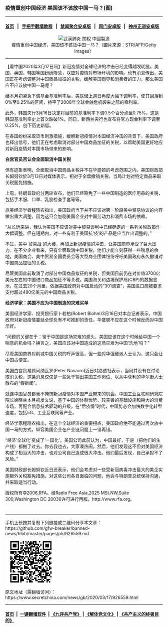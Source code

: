 ### 疫情重创中国经济 美国该不该放中国一马？(图)
------------------------

#### [首页](https://github.com/gfw-breaker/banned-news/blob/master/README.md) &nbsp;&nbsp;|&nbsp;&nbsp; [手把手翻墙教程](https://github.com/gfw-breaker/guides/wiki) &nbsp;&nbsp;|&nbsp;&nbsp; [禁闻聚合安卓版](https://github.com/gfw-breaker/bn-android) &nbsp;&nbsp;|&nbsp;&nbsp; [网门安卓版](https://github.com/oGate2/oGate) &nbsp;&nbsp;|&nbsp;&nbsp; [神州正道安卓版](https://github.com/SzzdOgate/update) 



<div class="article_right" style="fone-color:#000">
 <p style="text-align: center;">
  <img alt="武漢肺炎 關稅 中國製造" src="http://img2.secretchina.com/pic/2019/5-26/p2431462a535314562-ss.jpg" style="height:337px; width:600px"/>
  <br>
   疫情重创中国经济，美国该不该放中国一马？（圖片來源：STR/AFP/Getty Images）
   <span id="hideid" name="hideid" style="color:red;display:none;">
    <span href="https://www.secretchina.com">
    </span>
   </span>
  </br>
 </p>
 <div id="txt-mid1-t21-2017">
  

---


  </div>
 </div>
 <p>
  【看中国2020年3月17日讯】新冠疫情对全球经济的冲击已经变得越发明显。美国、英国、韩国等国纷纷降息，以应对疫情对市场环境的影响。也有消息传出，美国正在考虑调整对中国商品加征的关税，缓解美国商界和消费者的压力。那么美国应不应该放中国一马呢？
  <span id="hideid" name="hideid" style="color:red;display:none;">
   <span href="https://www.secretchina.com">
   </span>
  </span>
 </p>
 <p dir="ltr">
  继本月初紧急下调基金基准利率后，美联储上週日再度大幅下调利率，使其回落到0%至0.25%的区间，持平了2008年全球金融危机袭来之际的零利率。
 </p>
 <p dir="ltr">
  此外，韩国央行3月16日决定将目前的基准利率下调0.5个百分点至0.75%，这是韩国基准利率史上首次跌破1%。同日，新西兰央行也宣布将官方现金利率下调至0.25%，创下历史新低。
 </p>
 <p dir="ltr">
  在各国纷纷采取货币刺激措施，缓解新冠疫情对本国经济冲击的背景下，美国政府也释出信号，他们正在考虑取消对部分中国商品加征的关税，以帮助美国更好地应对新冠疫情对本国市场带来的影响。
 </p>
 <p dir="ltr">
  <strong>
   白宫官员否认会全面取消中国关税
  </strong>
 </p>
 <p dir="ltr">
  但有迹象表明，全面取消中国商品关税并不在华盛顿的考虑范围之内。美国财政部长姆努钦於3月13日对媒体表示，相对于全盘撤销关税，当局计划对特定商品采取关税豁免措施。
 </p>
 <p dir="ltr">
  上周，特朗普政府分两轮宣布，他们已经豁免了一些中国制造的医疗用品的关税，包括手术服、口罩、乳胶检查手套等等。
 </p>
 <p dir="ltr">
  旅美经济学者程晓农指出，美国政府当下并不应该对第一阶段美中贸易协议的内容做出重大调整，因为这只会加剧美国企业对中国劳动力和消费市场的依赖。
 </p>
 <p dir="ltr">
  “从长远来讲，我认为美国不应该对美中贸易谈判中已经确定的一系列关税政策作大幅调整，但在短期内，对一些有利于美国抗‘疫’的产品是应当作出调整的。”
 </p>
 <p dir="ltr">
  不过，美中
  <span href="https://www.secretchina.com/news/gb/tag/贸易战" target="_blank">
   贸易战
  </span>
  的大棒，再加上新冠疫情的冲击，让美国商界承受了巨大压力。在不少企业看来，只有全面取消中国关税，他们才能立刻获得一些喘息的余地。美国商会、美中贸易全国委员会等大型商业团体纷纷呼吁美国政府永久撤销对中国商品加征的关税。
 </p>
 <p dir="ltr">
  尽管美国此前取消了对部分中国商品拟征的关税，但美国目前仍在对价值3700亿美元左右的中国进口商品加征不等关税。美国海关和边境保护局(CBP)的数据显示，在过去20个月里，依据美国政府对中国启动的“301调查”，美国进口商被要求支付超过480亿美元的中国商品关税。
 </p>
 <center>
  <div style="max-width: 632px;height:180px; display: none; text-align: center; margin: 0 auto; overflow: hidden;overflow-x: hidden;">
   <div id="taboola-midarticle-thumbnails" style="max-width: 632px;height:180px;overflow: hidden;overflow-x: hidden;">
   </div>
  </div>
  <div>
   <ins class="adsbygoogle" data-ad-client="ca-pub-1276641434651360" data-ad-format="fluid" data-ad-layout="in-article" data-ad-slot="5164544770" style="display:block; text-align:center;">
   </ins>
  </div>
 </center>
 <p dir="ltr">
  <strong>
   经济学家：美国不应为中国制造的灾难买单
  </strong>
 </p>
 <p dir="ltr">
  美国经济学家、投资银行家卜若柏(Robert Blohm)3月16日对本台记者表示，中国政府对新冠疫情蔓延全球负有不可推卸的责任，华盛顿不应在这个时候反而对中国示好。
 </p>
 <p dir="ltr">
  “问题的关键在于：鉴于中国是这场灾难的源头，美国应该在这个时候给中国一个喘息的机会吗？换言之，美国应该对中国造成的这场灾难为中国‘洗地’吗？”
 </p>
 <p dir="ltr">
  尽管美国商界对削减中国关税的呼声很高，但一些对华强硬派人士认为，这只会让中国占便宜。
 </p>
 <p dir="ltr">
  美国白宫贸易顾问纳瓦罗(Peter Navarro)近日对路透社表示，当局并没有在讨论取消关税，这条消息仅仅是一些急于输出美国工作岗位、以从中获利的华尔街人士散布的“假新闻”。
 </p>
 <p dir="ltr">
  就连中国官员都毫不掩饰新冠疫情对本国产业带来的机会。中国工业互联网研究院院长徐晓兰本月初发文说，基于中国的体制优势、较完善的基础设施和巨大的消费市场，再配合信息技术驱动的升级，在“后疫情”时代，中国势必会加快数字化转型速度，包括5G、工业互联网等产业。
 </p>
 <p dir="ltr">
  经济学家程晓农指出，在这个全球经济的重要拐点，美国政府绝不能通过再次放中国一马的方式，纵容美国企业在产业链问题上一错再错。
 </p>
 <p dir="ltr">
  “经济‘全球化’变成了‘一国化’。美国公司此前认为，中国最好，于是（把他们的生产线）都搬了过去。你去我也去，大家凑热闹。然后，他们发现这不但对美国经济构成了相当大的冲击，也对公司自己造成很大冲击。他们最后发现，自己承担不了风险。”
 </p>
 <p dir="ltr">
  美国财政部长姆努钦近日还表示，他们会考虑对一些受新冠病毒冲击最大的美企实施额外关税豁免措施。对这些公司各自面临的问题，他会与特朗普总统保持沟通，并采取适当行动。
 </p>
 <p dir="ltr">
  版权所有©2006,RFA。经Radio Free Asia,2025 MSt.NW,Suite 300,Washington DC 20036许可进行再版。http://www.rfa.org。
  <center>
   <div>
    <div id="txt-mid2-t22-2017" style="display: block;  max-height: 351px;  overflow: hidden;">
     <div id="SC-21xxx">
     </div>
     <ins class="adsbygoogle" data-ad-client="ca-pub-1276641434651360" data-ad-format="auto" data-ad-slot="4301710469" data-full-width-responsive="true" style="display:block">
     </ins>
    </div>
   </div>
  </center>
  <div style="padding-top:12px;">
  </div>
 </p>
</div>

<hr/>
手机上长按并复制下列链接或二维码分享本文章：<br/>
https://github.com/gfw-breaker/banned-news/blob/master/pages/p5/926559.md <br/>
<a href='https://github.com/gfw-breaker/banned-news/blob/master/pages/p5/926559.md'><img src='https://github.com/gfw-breaker/banned-news/blob/master/pages/p5/926559.md.png'/></a> <br/>
原文地址（需翻墙访问）：https://www.secretchina.com/news/gb/2020/03/17/926559.html


------------------------
#### [首页](https://github.com/gfw-breaker/banned-news/blob/master/README.md) &nbsp;|&nbsp; [一键翻墙软件](https://github.com/gfw-breaker/nogfw/blob/master/README.md) &nbsp;| [《九评共产党》](https://github.com/gfw-breaker/9ping.md/blob/master/README.md#九评之一评共产党是什么) | [《解体党文化》](https://github.com/gfw-breaker/jtdwh.md/blob/master/README.md) | [《共产主义的终极目的》](https://github.com/gfw-breaker/gczydzjmd.md/blob/master/README.md)


<img src='http://gfw-breaker.win/banned-news/pages/p5/926559.md' width='0px' height='0px'/>